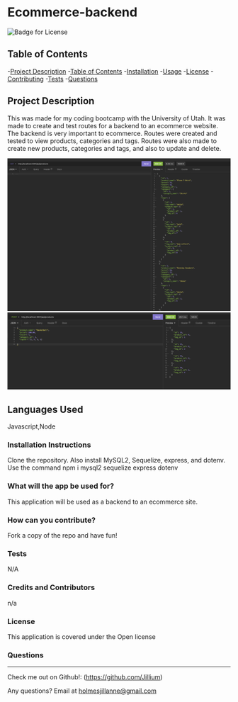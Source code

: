 # Ecommerce-backend

  ![Badge for License](https://img.shields.io/badge/license-Open-informational)
  
  ## Table of Contents
  -[Project Description](#projectDescription)
  -[Table of Contents](#tableofContents)
  -[Installation](#installation)
  -[Usage](#usage)
  -[License](#license)
  -[Contributing](#contributing)
  -[Tests](#tests)
  -[Questions](#questions)


  ## Project Description 
  This was made for my coding bootcamp with the University of Utah. It was made to create and test routes for a backend to an ecommerce website. The backend is very important to ecommerce. Routes were created and tested to view products, categories and tags. Routes were also made to create new products, categories and tags, and also to update and delete. 

  <img src = "./assets/images/screenshot1.png">
  <img src = "./assets/images/screenshot2.png">

  
  
  
  ## Languages Used 
  Javascript,Node

  ### Installation Instructions
  Clone the repository. Also install MySQL2, Sequelize, express, and dotenv. Use the command npm i mysql2 sequelize express dotenv

  ### What will the app be used for? 
  This application will be used as a backend to an ecommerce site. 

  ### How can you contribute?
  Fork a copy of the repo and have fun!

  ### Tests 
  N/A

  ### Credits and Contributors 
  n/a

  ### License
  This application is covered under the Open license
  

  ### Questions
  -------------------------------------------------------------------------------------------------------
  
  Check me out on Github!: (https://github.com/Jillium) 
  
  Any questions? Email at holmesjillanne@gmail.com